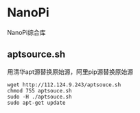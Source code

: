 # NanoPi

NanoPi综合库

## aptsource.sh

用清华apt源替换原始源，阿里pip源替换原始源

```
wget http://112.124.9.243/aptsouce.sh
chmod 755 aptsouce.sh
sudo -H ./aptsouce.sh
sudo apt-get update
```